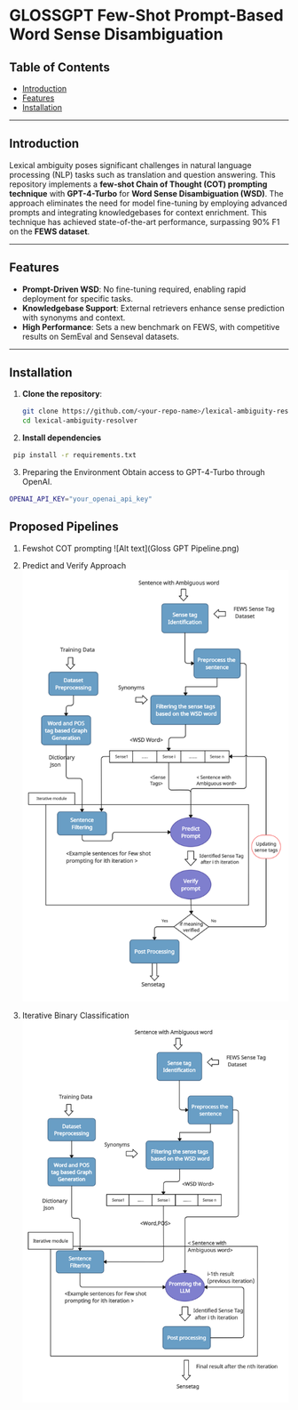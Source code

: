 # GLOSSGPT Few-Shot Prompt-Based Word Sense Disambiguation

## Table of Contents

- [Introduction](#introduction)  
- [Features](#features)  
- [Installation](#installation)  


---

## Introduction

Lexical ambiguity poses significant challenges in natural language processing (NLP) tasks such as translation and question answering. This repository implements a **few-shot Chain of Thought (COT) prompting technique** with **GPT-4-Turbo** for **Word Sense Disambiguation (WSD)**. The approach eliminates the need for model fine-tuning by employing advanced prompts and integrating knowledgebases for context enrichment. This technique has achieved state-of-the-art performance, surpassing 90% F1 on the **FEWS dataset**.

---

## Features

- **Prompt-Driven WSD**: No fine-tuning required, enabling rapid deployment for specific tasks.  
- **Knowledgebase Support**: External retrievers enhance sense prediction with synonyms and context.  
- **High Performance**: Sets a new benchmark on FEWS, with competitive results on SemEval and Senseval datasets.  

---

## Installation

1. **Clone the repository**:  
   ```bash
   git clone https://github.com/<your-repo-name>/lexical-ambiguity-resolver.git
   cd lexical-ambiguity-resolver

2. **Install dependencies**
  ```bash
   pip install -r requirements.txt
```

3. Preparing the Environment
   Obtain access to GPT-4-Turbo through OpenAI.
```bash
OPENAI_API_KEY="your_openai_api_key"
```

## Proposed Pipelines

1. Fewshot COT prompting
![Alt text](Gloss GPT Pipeline.png)

2. Predict and Verify Approach
![Alt text](predictverify.png)
   
3. Iterative Binary Classification
![Alt text](iterativeBC.png)




